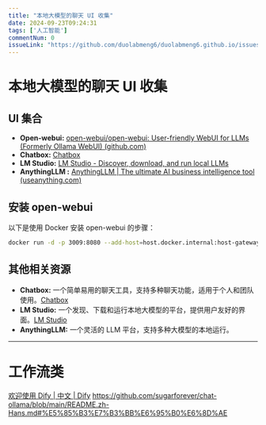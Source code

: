 ```yaml
---
title: "本地大模型的聊天 UI 收集"
date: 2024-09-23T09:24:31
tags: ['人工智能']
commentNum: 0
issueLink: "https://github.com/duolabmeng6/duolabmeng6.github.io/issues/21"
---
```




# 本地大模型的聊天 UI 收集



## UI 集合



- **Open-webui:** [open-webui/open-webui: User-friendly WebUI for LLMs (Formerly Ollama WebUI) (github.com)](https://github.com/open-webui/open-webui)
- **Chatbox:** [Chatbox](https://chatboxai.app/)
- **LM Studio:** [LM Studio - Discover, download, and run local LLMs](https://lmstudio.ai/)
- **AnythingLLM :** [AnythingLLM | The ultimate AI business intelligence tool (useanything.com)](https://useanything.com/)



## 安装 open-webui



以下是使用 Docker 安装 open-webui 的步骤：

```sh
docker run -d -p 3009:8080 --add-host=host.docker.internal:host-gateway -v open-webui:/app/backend/data --name open-webui --restart always ghcr.io/open-webui/open-webui:main
```

## 其他相关资源



- **Chatbox:** 一个简单易用的聊天工具，支持多种聊天功能，适用于个人和团队使用。[Chatbox](https://chatboxai.app/)
- **LM Studio:** 一个发现、下载和运行本地大模型的平台，提供用户友好的界面。[LM Studio](https://lmstudio.ai/)
- **AnythingLLM:** 一个灵活的 LLM 平台，支持多种大模型的本地运行。

---

# 工作流类

[欢迎使用 Dify | 中文 | Dify](https://docs.dify.ai/v/zh-hans)
https://github.com/sugarforever/chat-ollama/blob/main/README.zh-Hans.md#%E5%85%B3%E7%B3%BB%E6%95%B0%E6%8D%AE




